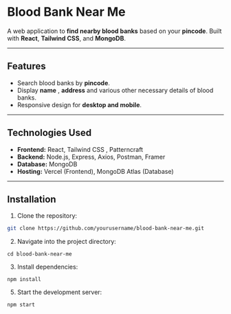 # Blood Bank Near Me

A web application to **find nearby blood banks** based on your **pincode**. Built with **React**, **Tailwind CSS**, and **MongoDB**.

---

## Features

- Search blood banks by **pincode**.
- Display **name** , **address** and various other necessary details of blood banks.
- Responsive design for **desktop and mobile**.

---

## Technologies Used

- **Frontend:** React, Tailwind CSS , Patterncraft
- **Backend:** Node.js, Express, Axios, Postman, Framer
- **Database:** MongoDB 
- **Hosting:** Vercel (Frontend), MongoDB Atlas (Database)

---

## Installation

1. Clone the repository:

```bash
git clone https://github.com/yourusername/blood-bank-near-me.git
```

2. Navigate into the project directory:

```
cd blood-bank-near-me
```
   
3. Install dependencies:

```
npm install
```
5. Start the development server:

```
npm start
```
